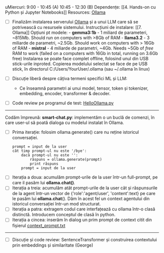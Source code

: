uMiercuri:   9:00 - 10:45 (A)
        10:45 - 12:30 (B) 
Dependențe: [[4. Hands-on cu Python și Jupyter Notebooks]]
Resources: [Ollama](https://ollama.com/download)

- [ ] Finalizăm instalarea serverului [Ollama](https://ollama.com/download) și a unui LLM care să se potrivească cu resursele sistemului. Instrucțiuni de instalare: [[7. Ollama]]
	Opțiuni pt modele:
		- **gemma3:1b** - 1 miliard de parameteri, ~815Mb. Should run on computers with >8Gb of RAM
		- **llama3.2** - 3 miliarde de parametri, ~2.5Gb. Should work on computers with > 16Gb of RAM
		- **mistral** - 4 miliarde de parametri, ~4Gb. Needs ~5Gb of *free* RAM to work (failed on a computers with 16Gb in total, running on 3.6Gb free)
	Instalarea se poate face complet offline, folosind unul din USB stick-urile inproted.
	Copierea modelului selectat se face de pe USB stick, în directorul C:/Users/YourUser/.ollama (sau ~/.ollama în linux)
- [ ] Discuție liberă despre câțiva termeni specifici ML și LLM:
	- Ce înseamnă parametri ai unui model, tensor, token și tokenizer, embedding, encoder, transformer & decoder.

- [ ] Code review pe programul de test: [HelloOllama.py](https://github.com/inproted/CodeSinaia-2025/blob/main/HelloOllama.py)
 
---
Codăm împreună: **smart-chat.py**: implementăm o un buclă de comenzi, în care user-ul să poată dialoga cu modelul instalat în Ollama.
- [ ] Prima iterație: folosim ollama.generate() care nu reține istoricul conversației.
	```
	prompt = input de la user
	cât timp prompt-ul nu este '/bye':
	    dacă prompt-ul nu este '':
	        răspuns = ollama.generate(prompt)
		    print răspuns
		prompt = input de la user
	```
- [ ] Iterația a doua: acumulăm prompt-urile de la user într-un full-prompt, pe care il pasăm lui **ollama.chat()**.
- [ ] Iterația a treia: acumulăm atât prompt-urile de la user cât și răspunsurile de la agent într-un vector de {'role':'agent/user', 'content':text} pe care le pasăm lui **ollama.chat**(). Dăm în acest fel un context agentului din istoricul conversației într-un mod structurat.
- [ ] Iterația a patra: extragem codul care interfațează cu ollama într-o clasă distinctă. Introducem conceptul de clasă în python.
- [ ] Iterația a cincea: inserăm în dialog un prim prompt de context citit din fișierul [context_prompt.txt](https://github.com/inproted/CodeSinaia-2025/blob/main/IntroToLLM/context_prompt.txt)
---
- [ ] Discuție și code review: SentenceTransformer și construirea contextului prin embeddings și similaritate (George)  
